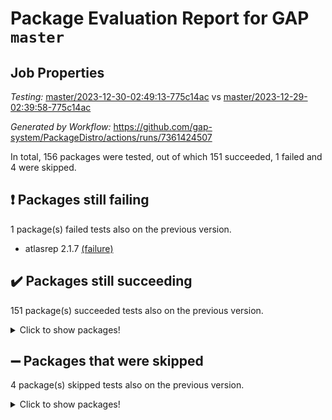# Package Evaluation Report for GAP `master`

## Job Properties

*Testing:* [master/2023-12-30-02:49:13-775c14ac](https://github.com/gap-system/PackageDistro/blob/data/reports/master/2023-12-30-02:49:13-775c14ac) vs [master/2023-12-29-02:39:58-775c14ac](https://github.com/gap-system/PackageDistro/blob/data/reports/master/2023-12-29-02:39:58-775c14ac)

*Generated by Workflow:* https://github.com/gap-system/PackageDistro/actions/runs/7361424507

In total, 156 packages were tested, out of which 151 succeeded, 1 failed and 4 were skipped.

## :exclamation: Packages still failing

1 package(s) failed tests also on the previous version.
- atlasrep 2.1.7 [(failure)](https://github.com/gap-system/PackageDistro/actions/runs/7361424507/job/20038973418)

## :heavy_check_mark: Packages still succeeding

151 package(s) succeeded tests also on the previous version.
<details><summary>Click to show packages!</summary>

- 4ti2interface 2023.02-04 [(success)](https://github.com/gap-system/PackageDistro/actions/runs/7361424507/job/20038972886)
- ace 5.6.2 [(success)](https://github.com/gap-system/PackageDistro/actions/runs/7361424507/job/20038972958)
- aclib 1.3.2 [(success)](https://github.com/gap-system/PackageDistro/actions/runs/7361424507/job/20038973080)
- agt 0.3.1 [(success)](https://github.com/gap-system/PackageDistro/actions/runs/7361424507/job/20038973159)
- alnuth 3.2.1 [(success)](https://github.com/gap-system/PackageDistro/actions/runs/7361424507/job/20038973252)
- anupq 3.3.0 [(success)](https://github.com/gap-system/PackageDistro/actions/runs/7361424507/job/20038973327)
- autodoc 2023.06.19 [(success)](https://github.com/gap-system/PackageDistro/actions/runs/7361424507/job/20038973497)
- automata 1.15 [(success)](https://github.com/gap-system/PackageDistro/actions/runs/7361424507/job/20038973621)
- automgrp 1.3.2 [(success)](https://github.com/gap-system/PackageDistro/actions/runs/7361424507/job/20038973686)
- autpgrp 1.11 [(success)](https://github.com/gap-system/PackageDistro/actions/runs/7361424507/job/20038973769)
- cap 2023.12-11 [(success)](https://github.com/gap-system/PackageDistro/actions/runs/7361424507/job/20038973864)
- caratinterface 2.3.6 [(success)](https://github.com/gap-system/PackageDistro/actions/runs/7361424507/job/20038973932)
- cddinterface 2022.11.01 [(success)](https://github.com/gap-system/PackageDistro/actions/runs/7361424507/job/20038973996)
- circle 1.6.6 [(success)](https://github.com/gap-system/PackageDistro/actions/runs/7361424507/job/20038974049)
- classicpres 1.22 [(success)](https://github.com/gap-system/PackageDistro/actions/runs/7361424507/job/20038974096)
- cohomolo 1.6.11 [(success)](https://github.com/gap-system/PackageDistro/actions/runs/7361424507/job/20038974143)
- congruence 1.2.5 [(success)](https://github.com/gap-system/PackageDistro/actions/runs/7361424507/job/20038974186)
- corelg 1.56 [(success)](https://github.com/gap-system/PackageDistro/actions/runs/7361424507/job/20038974236)
- crime 1.6 [(success)](https://github.com/gap-system/PackageDistro/actions/runs/7361424507/job/20038974318)
- crisp 1.4.6 [(success)](https://github.com/gap-system/PackageDistro/actions/runs/7361424507/job/20038974375)
- crypting 0.10.4 [(success)](https://github.com/gap-system/PackageDistro/actions/runs/7361424507/job/20038974430)
- cryst 4.1.27 [(success)](https://github.com/gap-system/PackageDistro/actions/runs/7361424507/job/20038974483)
- crystcat 1.1.10 [(success)](https://github.com/gap-system/PackageDistro/actions/runs/7361424507/job/20038974549)
- ctbllib 1.3.6 [(success)](https://github.com/gap-system/PackageDistro/actions/runs/7361424507/job/20038974653)
- cubefree 1.19 [(success)](https://github.com/gap-system/PackageDistro/actions/runs/7361424507/job/20038974746)
- curlinterface 2.3.2 [(success)](https://github.com/gap-system/PackageDistro/actions/runs/7361424507/job/20038974803)
- cvec 2.8.1 [(success)](https://github.com/gap-system/PackageDistro/actions/runs/7361424507/job/20038974865)
- datastructures 0.3.0 [(success)](https://github.com/gap-system/PackageDistro/actions/runs/7361424507/job/20038974931)
- deepthought 1.0.6 [(success)](https://github.com/gap-system/PackageDistro/actions/runs/7361424507/job/20038974999)
- design 1.8 [(success)](https://github.com/gap-system/PackageDistro/actions/runs/7361424507/job/20038975061)
- difsets 2.3.1 [(success)](https://github.com/gap-system/PackageDistro/actions/runs/7361424507/job/20038975161)
- digraphs 1.6.3 [(success)](https://github.com/gap-system/PackageDistro/actions/runs/7361424507/job/20038975229)
- edim 1.3.7 [(success)](https://github.com/gap-system/PackageDistro/actions/runs/7361424507/job/20038975293)
- example 4.3.4 [(success)](https://github.com/gap-system/PackageDistro/actions/runs/7361424507/job/20038975390)
- examplesforhomalg 2023.10-01 [(success)](https://github.com/gap-system/PackageDistro/actions/runs/7361424507/job/20038975449)
- factint 1.6.3 [(success)](https://github.com/gap-system/PackageDistro/actions/runs/7361424507/job/20038975498)
- ferret 1.0.9 [(success)](https://github.com/gap-system/PackageDistro/actions/runs/7361424507/job/20038975570)
- fga 1.5.0 [(success)](https://github.com/gap-system/PackageDistro/actions/runs/7361424507/job/20038975638)
- fining 1.5.6 [(success)](https://github.com/gap-system/PackageDistro/actions/runs/7361424507/job/20038975730)
- float 1.0.3 [(success)](https://github.com/gap-system/PackageDistro/actions/runs/7361424507/job/20038975851)
- format 1.4.3 [(success)](https://github.com/gap-system/PackageDistro/actions/runs/7361424507/job/20038975952)
- forms 1.2.9 [(success)](https://github.com/gap-system/PackageDistro/actions/runs/7361424507/job/20038976063)
- fplsa 1.2.6 [(success)](https://github.com/gap-system/PackageDistro/actions/runs/7361424507/job/20038976142)
- fr 2.4.12 [(success)](https://github.com/gap-system/PackageDistro/actions/runs/7361424507/job/20038976244)
- francy 2.0.3 [(success)](https://github.com/gap-system/PackageDistro/actions/runs/7361424507/job/20038976352)
- fwtree 1.3 [(success)](https://github.com/gap-system/PackageDistro/actions/runs/7361424507/job/20038976444)
- gapdoc 1.6.6 [(success)](https://github.com/gap-system/PackageDistro/actions/runs/7361424507/job/20038976540)
- gauss 2023.02-04 [(success)](https://github.com/gap-system/PackageDistro/actions/runs/7361424507/job/20038976643)
- gaussforhomalg 2023.11-01 [(success)](https://github.com/gap-system/PackageDistro/actions/runs/7361424507/job/20038976791)
- gbnp 1.0.5 [(success)](https://github.com/gap-system/PackageDistro/actions/runs/7361424507/job/20038976990)
- generalizedmorphismsforcap 2023.08-02 [(success)](https://github.com/gap-system/PackageDistro/actions/runs/7361424507/job/20038977128)
- genss 1.6.8 [(success)](https://github.com/gap-system/PackageDistro/actions/runs/7361424507/job/20038977314)
- gradedmodules 2023.09-01 [(success)](https://github.com/gap-system/PackageDistro/actions/runs/7361424507/job/20038977451)
- gradedringforhomalg 2023.08-01 [(success)](https://github.com/gap-system/PackageDistro/actions/runs/7361424507/job/20038977594)
- grape 4.9.0 [(success)](https://github.com/gap-system/PackageDistro/actions/runs/7361424507/job/20038977715)
- groupoids 1.73 [(success)](https://github.com/gap-system/PackageDistro/actions/runs/7361424507/job/20038977832)
- grpconst 2.6.4 [(success)](https://github.com/gap-system/PackageDistro/actions/runs/7361424507/job/20038977947)
- guarana 0.96.3 [(success)](https://github.com/gap-system/PackageDistro/actions/runs/7361424507/job/20038978052)
- guava 3.18 [(success)](https://github.com/gap-system/PackageDistro/actions/runs/7361424507/job/20038978191)
- hap 1.60 [(success)](https://github.com/gap-system/PackageDistro/actions/runs/7361424507/job/20038978319)
- hapcryst 0.1.15 [(success)](https://github.com/gap-system/PackageDistro/actions/runs/7361424507/job/20038978452)
- hecke 1.5.3 [(success)](https://github.com/gap-system/PackageDistro/actions/runs/7361424507/job/20038978597)
- help 3.5 [(success)](https://github.com/gap-system/PackageDistro/actions/runs/7361424507/job/20038978724)
- homalg 2023.10-01 [(success)](https://github.com/gap-system/PackageDistro/actions/runs/7361424507/job/20038978884)
- homalgtocas 2023.11-01 [(success)](https://github.com/gap-system/PackageDistro/actions/runs/7361424507/job/20038978990)
- idrel 2.45 [(success)](https://github.com/gap-system/PackageDistro/actions/runs/7361424507/job/20038979103)
- images 1.3.1 [(success)](https://github.com/gap-system/PackageDistro/actions/runs/7361424507/job/20038979249)
- intpic 0.3.0 [(success)](https://github.com/gap-system/PackageDistro/actions/runs/7361424507/job/20038979372)
- io 4.8.2 [(success)](https://github.com/gap-system/PackageDistro/actions/runs/7361424507/job/20038979515)
- io_forhomalg 2023.02-04 [(success)](https://github.com/gap-system/PackageDistro/actions/runs/7361424507/job/20038979641)
- irredsol 1.4.4 [(success)](https://github.com/gap-system/PackageDistro/actions/runs/7361424507/job/20038979752)
- json 2.1.1 [(success)](https://github.com/gap-system/PackageDistro/actions/runs/7361424507/job/20038979871)
- jupyterkernel 1.5.0 [(success)](https://github.com/gap-system/PackageDistro/actions/runs/7361424507/job/20038979973)
- jupyterviz 1.5.6 [(success)](https://github.com/gap-system/PackageDistro/actions/runs/7361424507/job/20038980051)
- kan 1.36 [(success)](https://github.com/gap-system/PackageDistro/actions/runs/7361424507/job/20038980171)
- kbmag 1.5.11 [(success)](https://github.com/gap-system/PackageDistro/actions/runs/7361424507/job/20038980253)
- laguna 3.9.6 [(success)](https://github.com/gap-system/PackageDistro/actions/runs/7361424507/job/20038980316)
- liealgdb 2.2.1 [(success)](https://github.com/gap-system/PackageDistro/actions/runs/7361424507/job/20038980388)
- liepring 2.8 [(success)](https://github.com/gap-system/PackageDistro/actions/runs/7361424507/job/20038980470)
- liering 2.4.2 [(success)](https://github.com/gap-system/PackageDistro/actions/runs/7361424507/job/20038980551)
- linearalgebraforcap 2023.12-05 [(success)](https://github.com/gap-system/PackageDistro/actions/runs/7361424507/job/20038980687)
- localizeringforhomalg 2023.10-01 [(success)](https://github.com/gap-system/PackageDistro/actions/runs/7361424507/job/20038980760)
- loops 3.4.3 [(success)](https://github.com/gap-system/PackageDistro/actions/runs/7361424507/job/20038980900)
- lpres 1.0.3 [(success)](https://github.com/gap-system/PackageDistro/actions/runs/7361424507/job/20038980989)
- majoranaalgebras 1.5.1 [(success)](https://github.com/gap-system/PackageDistro/actions/runs/7361424507/job/20038981127)
- mapclass 1.4.6 [(success)](https://github.com/gap-system/PackageDistro/actions/runs/7361424507/job/20038981205)
- matgrp 0.70 [(success)](https://github.com/gap-system/PackageDistro/actions/runs/7361424507/job/20038981293)
- matricesforhomalg 2023.11-02 [(success)](https://github.com/gap-system/PackageDistro/actions/runs/7361424507/job/20038981388)
- modisom 2.5.4 [(success)](https://github.com/gap-system/PackageDistro/actions/runs/7361424507/job/20038981464)
- modulepresentationsforcap 2023.10-01 [(success)](https://github.com/gap-system/PackageDistro/actions/runs/7361424507/job/20038981569)
- modules 2023.10-01 [(success)](https://github.com/gap-system/PackageDistro/actions/runs/7361424507/job/20038981687)
- monoidalcategories 2023.12-01 [(success)](https://github.com/gap-system/PackageDistro/actions/runs/7361424507/job/20038981835)
- nconvex 2022.09-01 [(success)](https://github.com/gap-system/PackageDistro/actions/runs/7361424507/job/20038981918)
- nilmat 1.4.2 [(success)](https://github.com/gap-system/PackageDistro/actions/runs/7361424507/job/20038981978)
- nock 1.5 [(success)](https://github.com/gap-system/PackageDistro/actions/runs/7361424507/job/20038982054)
- normalizinterface 1.3.6 [(success)](https://github.com/gap-system/PackageDistro/actions/runs/7361424507/job/20038982126)
- nq 2.5.10 [(success)](https://github.com/gap-system/PackageDistro/actions/runs/7361424507/job/20038982201)
- numericalsgps 1.3.1 [(success)](https://github.com/gap-system/PackageDistro/actions/runs/7361424507/job/20038982271)
- openmath 11.5.3 [(success)](https://github.com/gap-system/PackageDistro/actions/runs/7361424507/job/20038982333)
- orb 4.9.0 [(success)](https://github.com/gap-system/PackageDistro/actions/runs/7361424507/job/20038982414)
- packagemanager 1.4.2 [(success)](https://github.com/gap-system/PackageDistro/actions/runs/7361424507/job/20038982467)
- patternclass 2.4.3 [(success)](https://github.com/gap-system/PackageDistro/actions/runs/7361424507/job/20038982547)
- permut 2.0.4 [(success)](https://github.com/gap-system/PackageDistro/actions/runs/7361424507/job/20038982633)
- polenta 1.3.10 [(success)](https://github.com/gap-system/PackageDistro/actions/runs/7361424507/job/20038982721)
- polymaking 0.8.7 [(success)](https://github.com/gap-system/PackageDistro/actions/runs/7361424507/job/20038982770)
- primgrp 3.4.4 [(success)](https://github.com/gap-system/PackageDistro/actions/runs/7361424507/job/20038982840)
- profiling 2.5.4 [(success)](https://github.com/gap-system/PackageDistro/actions/runs/7361424507/job/20038982920)
- qpa 1.34 [(success)](https://github.com/gap-system/PackageDistro/actions/runs/7361424507/job/20038982997)
- quagroup 1.8.3 [(success)](https://github.com/gap-system/PackageDistro/actions/runs/7361424507/job/20038983074)
- radiroot 2.9 [(success)](https://github.com/gap-system/PackageDistro/actions/runs/7361424507/job/20038983148)
- rcwa 4.7.1 [(success)](https://github.com/gap-system/PackageDistro/actions/runs/7361424507/job/20038983217)
- rds 1.8 [(success)](https://github.com/gap-system/PackageDistro/actions/runs/7361424507/job/20038983281)
- recog 1.4.2 [(success)](https://github.com/gap-system/PackageDistro/actions/runs/7361424507/job/20038983349)
- repndecomp 1.3.0 [(success)](https://github.com/gap-system/PackageDistro/actions/runs/7361424507/job/20038983451)
- repsn 3.1.1 [(success)](https://github.com/gap-system/PackageDistro/actions/runs/7361424507/job/20038983550)
- resclasses 4.7.3 [(success)](https://github.com/gap-system/PackageDistro/actions/runs/7361424507/job/20038983634)
- ringsforhomalg 2023.11-02 [(success)](https://github.com/gap-system/PackageDistro/actions/runs/7361424507/job/20038983780)
- sco 2023.08-01 [(success)](https://github.com/gap-system/PackageDistro/actions/runs/7361424507/job/20038983857)
- scscp 2.4.1 [(success)](https://github.com/gap-system/PackageDistro/actions/runs/7361424507/job/20038983961)
- semigroups 5.3.2 [(success)](https://github.com/gap-system/PackageDistro/actions/runs/7361424507/job/20038984080)
- sglppow 2.3 [(success)](https://github.com/gap-system/PackageDistro/actions/runs/7361424507/job/20038984208)
- sgpviz 0.999.5 [(success)](https://github.com/gap-system/PackageDistro/actions/runs/7361424507/job/20038984289)
- simpcomp 2.1.14 [(success)](https://github.com/gap-system/PackageDistro/actions/runs/7361424507/job/20038984375)
- singular 2023.02.09 [(success)](https://github.com/gap-system/PackageDistro/actions/runs/7361424507/job/20038984451)
- sl2reps 1.1 [(success)](https://github.com/gap-system/PackageDistro/actions/runs/7361424507/job/20038984609)
- sla 1.5.3 [(success)](https://github.com/gap-system/PackageDistro/actions/runs/7361424507/job/20038984708)
- smallgrp 1.5.3 [(success)](https://github.com/gap-system/PackageDistro/actions/runs/7361424507/job/20038984828)
- smallsemi 0.6.13 [(success)](https://github.com/gap-system/PackageDistro/actions/runs/7361424507/job/20038984920)
- sonata 2.9.6 [(success)](https://github.com/gap-system/PackageDistro/actions/runs/7361424507/job/20038985021)
- sophus 1.27 [(success)](https://github.com/gap-system/PackageDistro/actions/runs/7361424507/job/20038985108)
- sotgrps 1.2 [(success)](https://github.com/gap-system/PackageDistro/actions/runs/7361424507/job/20038985222)
- spinsym 1.5.2 [(success)](https://github.com/gap-system/PackageDistro/actions/runs/7361424507/job/20038985322)
- standardff 1.0 [(success)](https://github.com/gap-system/PackageDistro/actions/runs/7361424507/job/20038985412)
- symbcompcc 1.3.2 [(success)](https://github.com/gap-system/PackageDistro/actions/runs/7361424507/job/20038985531)
- thelma 1.3 [(success)](https://github.com/gap-system/PackageDistro/actions/runs/7361424507/job/20038985619)
- tomlib 1.2.9 [(success)](https://github.com/gap-system/PackageDistro/actions/runs/7361424507/job/20038985722)
- toolsforhomalg 2023.11-01 [(success)](https://github.com/gap-system/PackageDistro/actions/runs/7361424507/job/20038985864)
- toric 1.9.5 [(success)](https://github.com/gap-system/PackageDistro/actions/runs/7361424507/job/20038986016)
- toricvarieties 2022.07.13 [(success)](https://github.com/gap-system/PackageDistro/actions/runs/7361424507/job/20038986161)
- transgrp 3.6.5 [(success)](https://github.com/gap-system/PackageDistro/actions/runs/7361424507/job/20038986330)
- ugaly 4.1.3 [(success)](https://github.com/gap-system/PackageDistro/actions/runs/7361424507/job/20038986497)
- unipot 1.5 [(success)](https://github.com/gap-system/PackageDistro/actions/runs/7361424507/job/20038986633)
- unitlib 4.2.0 [(success)](https://github.com/gap-system/PackageDistro/actions/runs/7361424507/job/20038986761)
- utils 0.84 [(success)](https://github.com/gap-system/PackageDistro/actions/runs/7361424507/job/20038986911)
- uuid 0.7 [(success)](https://github.com/gap-system/PackageDistro/actions/runs/7361424507/job/20038987081)
- walrus 0.9991 [(success)](https://github.com/gap-system/PackageDistro/actions/runs/7361424507/job/20038987199)
- wedderga 4.10.4 [(success)](https://github.com/gap-system/PackageDistro/actions/runs/7361424507/job/20038987331)
- xmod 2.91 [(success)](https://github.com/gap-system/PackageDistro/actions/runs/7361424507/job/20038987517)
- xmodalg 1.23 [(success)](https://github.com/gap-system/PackageDistro/actions/runs/7361424507/job/20038987626)
- yangbaxter 0.10.3 [(success)](https://github.com/gap-system/PackageDistro/actions/runs/7361424507/job/20038987746)
- zeromqinterface 0.14 [(success)](https://github.com/gap-system/PackageDistro/actions/runs/7361424507/job/20038987844)
</details>

## :heavy_minus_sign: Packages that were skipped

4 package(s) skipped tests also on the previous version.
<details><summary>Click to show packages!</summary>

- browse 1.8.21 [(skipped)](https://github.com/gap-system/PackageDistro/actions/runs/7361424507/job/20038719166)
- itc 1.5.1 [(skipped)](https://github.com/gap-system/PackageDistro/actions/runs/7361424507/job/20038719166)
- polycyclic 2.16 [(skipped)](https://github.com/gap-system/PackageDistro/actions/runs/7361424507/job/20038719166)
- xgap 4.31 [(skipped)](https://github.com/gap-system/PackageDistro/actions/runs/7361424507/job/20038719166)
</details>

